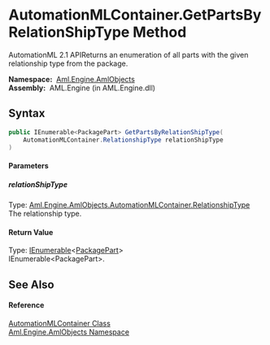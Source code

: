 AutomationMLContainer.GetPartsByRelationShipType Method
=======================================================
AutomationML 2.1 APIReturns an enumeration of all parts with the given relationship type from the package.

  **Namespace:**  [Aml.Engine.AmlObjects][1]  
  **Assembly:**  AML.Engine (in AML.Engine.dll)

Syntax
------

```csharp
public IEnumerable<PackagePart> GetPartsByRelationShipType(
	AutomationMLContainer.RelationshipType relationShipType
)
```

#### Parameters

##### *relationShipType*
Type: [Aml.Engine.AmlObjects.AutomationMLContainer.RelationshipType][2]  
 The relationship type.

#### Return Value
Type: [IEnumerable][3]&lt;[PackagePart][4]>  
 IEnumerable&lt;PackagePart>. 

See Also
--------

#### Reference
[AutomationMLContainer Class][5]  
[Aml.Engine.AmlObjects Namespace][1]  

[1]: ../README.md
[2]: ../AutomationMLContainer_RelationshipType/README.md
[3]: https://docs.microsoft.com/dotnet/api/system.collections.generic.ienumerable-1
[4]: https://docs.microsoft.com/dotnet/api/system.io.packaging.packagepart
[5]: README.md
[6]: https://www.automationml.org
[7]: ../../icons/logoShade.png
